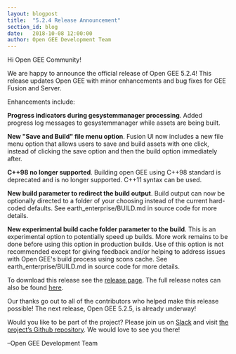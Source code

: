 ```yaml
---
layout: blogpost
title:  "5.2.4 Release Announcement"
section_id: blog
date:   2018-10-08 12:00:00
author: Open GEE Development Team
---
```


Hi Open GEE Community!
 
We are happy to announce the official release of Open GEE 5.2.4!  This release updates Open GEE with minor enhancements and bug fixes for GEE Fusion and Server.
 
Enhancements include:

**Progress indicators during gesystemmanager processing**. Added progress log messages to gesystemmanager while assets are being built.

**New "Save and Build" file menu option**. Fusion UI now includes a new file menu option that allows users to save and build assets with one click, instead of clicking the save option and then the build option immediately after.

**C++98 no longer supported**. Building open GEE using C++98 standard is deprecated and is no longer supported. C++11 syntax can be used.

**New build parameter to redirect the build output**. Build output can now be optionally directed to a folder of your choosing instead of the current hard-coded defaults. See earth_enterprise/BUILD.md in source code for more details.

**New experimental build cache folder parameter to the build**. This is an experimental option to potentially speed up builds. More work remains to be done before using this option in production builds. Use of this option is not recommended except for giving feedback and/or helping to address issues with Open GEE's build process using scons cache. See earth_enterprise/BUILD.md in source code for more details.

To download this release see the [release page](https://github.com/google/earthenterprise/releases/tag/5.2.4-2.final). The full release notes can also be found [here](http://www.opengee.org/geedocs/answer/7160004.html).
 
Our thanks go out to all of the contributors who helped make this release possible! The next release, Open GEE 5.2.5, is already underway!
 
Would you like to be part of the project? Please join us on [Slack](http://slack.opengee.org/) and visit [the project’s Github repository](https://github.com/google/earthenterprise). We would love to see you there!
 
–Open GEE Development Team

